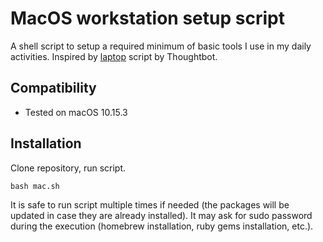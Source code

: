 # MacOS workstation setup script

A shell script to setup a required minimum of basic tools I use in my daily activities. Inspired by [laptop](https://github.com/thoughtbot/laptop) script by Thoughtbot.

## Compatibility

- Tested on macOS 10.15.3

## Installation

Clone repository, run script.

    bash mac.sh

It is safe to run script multiple times if needed (the packages will be updated in case they are already installed). It may ask for sudo password during the execution (homebrew installation, ruby gems installation, etc.).